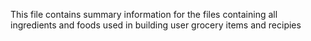 This file contains summary information for the files containing all ingredients and foods used in building user 
grocery items and recipies
